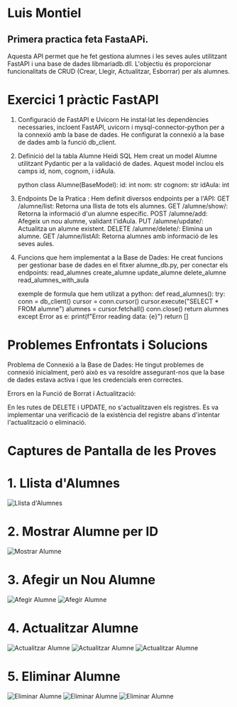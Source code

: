 # Luis Montiel

## Primera practica feta FastaAPi. 

Aquesta API permet que he fet  gestiona alumnes i les seves aules utilitzant FastAPI i una base de dades libmariadb.dll. L'objectiu és proporcionar funcionalitats de CRUD (Crear, Llegir, Actualitzar, Esborrar) per als alumnes.

# Exercici 1 pràctic FastAPI

1. Configuració de FastAPI e Uvicorn
    He instal·lat les dependències necessaries, incloent FastAPI, uvicorn i mysql-connector-python per a la connexió amb la base de dades. He configurat la connexió a la base de dades amb la funció db_client.

2. Definició del la tabla Alumne Heidi SQL
    Hem creat un model Alumne utilitzant Pydantic per a la validació de dades. Aquest model inclou els camps id, nom, cognom, i idAula.

    python
    class Alumne(BaseModel):
        id: int
        nom: str
        cognom: str
        idAula: int


3. Endpoints De la Pratica :
Hem definit diversos endpoints per a l'API:
    GET /alumne/list: Retorna una llista de tots els alumnes.
    GET /alumne/show/: Retorna la informació d'un alumne específic.
    POST /alumne/add: Afegeix un nou alumne, validant l'idAula.
    PUT /alumne/update/: Actualitza un alumne existent.
    DELETE /alumne/delete/: Elimina un alumne.
    GET /alumne/listAll: Retorna alumnes amb informació de les seves aules.

4. Funcions que hem implementat a la Base de Dades:
He creat funcions per gestionar base de dades en el fitxer alumne_db.py, per conectar els endpoints:
    read_alumnes
    create_alumne
    update_alumne
    delete_alumne
    read_alumnes_with_aula

    exemple de formula que hem utilizat a python: 
    def read_alumnes():
        try:
            conn = db_client()
            cursor = conn.cursor()
            cursor.execute("SELECT * FROM alumne")
            alumnes = cursor.fetchall()
            conn.close()
            return alumnes
        except Error as e:
            print(f"Error reading data: {e}")
            return []

# Problemes Enfrontats i Solucions

Problema de Connexió a la Base de Dades:
He tingut problemes de connexió inicialment, però això es va resoldre assegurant-nos que la base de dades estava activa i que les credencials eren correctes.
  
Errors en la Funció de Borrat i Actualització:

En les rutes de DELETE i UPDATE,  no s'actualitzaven els registres. Es va implementar una verificació de la existència del registre abans d'intentar l'actualització o eliminació.


# Captures de Pantalla de les Proves
# 1. Llista d'Alumnes

![Llista d'Alumnes](captures/list_alumnes.png)

# 2. Mostrar Alumne per ID

![Mostrar Alumne](captures/show_alumne.png)

# 3. Afegir un Nou Alumne

![Afegir Alumne](captures/add_alumne.png)
![Afegir Alumne](captures/add_alumne_1.png)


# 4. Actualitzar Alumne

![Actualitzar Alumne](captures/update_alumne.png)
![Actualitzar Alumne](captures/update_alumne_1.png)
![Actualitzar Alumne](captures/update_alumne_2.png)

# 5. Eliminar Alumne

![Eliminar Alumne](captures/delete_alumne.png)
![Eliminar Alumne](captures/delete_alumne_2.png)
![Eliminar Alumne](captures/delete_alumne_1.png)
